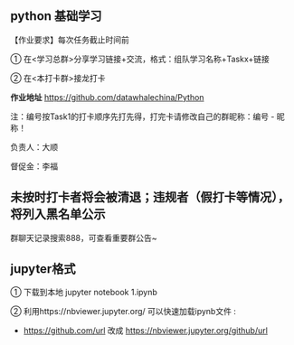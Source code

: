 ## python 基础学习


【作业要求】每次任务截止时间前

① 在<学习总群>分享学习链接+交流，格式：组队学习名称+Taskx+链接

② 在<本打卡群>接龙打卡

**作业地址** https://github.com/datawhalechina/Python

注：编号按Task1的打卡顺序先打先得，打完卡请修改自己的群昵称：编号 - 昵称！

负责人：大顺

督促金：李福

未按时打卡者将会被清退；违规者（假打卡等情况），将列入黑名单公示
---------------------------
群聊天记录搜索888，可查看重要群公告~

## jupyter格式

① 下载到本地 jupyter notebook 1.ipynb

② 利用https://nbviewer.jupyter.org/ 可以快速加载ipynb文件 : 

  - https://github.com/url 改成 https://nbviewer.jupyter.org/github/url

